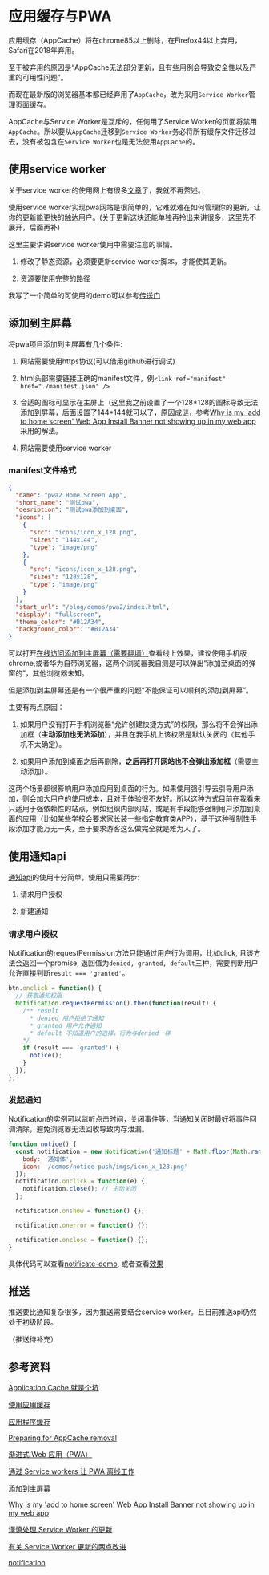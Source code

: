 # 应用缓存与PWA

应用缓存（AppCache）将在chrome85以上删除，在Firefox44以上弃用，Safari在2018年弃用。

至于被弃用的原因是“AppCache无法部分更新，且有些用例会导致安全性以及严重的可用性问题”。

而现在最新版的浏览器基本都已经弃用了`AppCache`，改为采用`Service Worker`管理页面缓存。

AppCache与Service Worker是互斥的，任何用了Service Worker的页面将禁用`AppCache`。所以要从`AppCache`迁移到`Service Worker`务必将所有缓存文件迁移过去，没有被包含在`Service Worker`也是无法使用`AppCache`的。

## 使用service worker

关于service worker的使用网上有很多[文章](https://developer.mozilla.org/zh-CN/docs/Web/Progressive_web_apps/Offline_Service_workers)了，我就不再赘述。

使用service worker实现pwa网站是很简单的，它难就难在如何管理你的更新，让你的更新能更快的触达用户。(关于更新这块还能单独再拎出来讲很多，这里先不展开，后面再补)

这里主要讲讲service worker使用中需要注意的事情。

1. 修改了静态资源，必须要更新service worker脚本，才能使其更新。

2. 资源要使用完整的路径

我写了一个简单的可使用的demo可以参考[传送门](https://sansui-orz.github.io/blog/demos/pwa/)

## 添加到主屏幕

将pwa项目添加到主屏幕有几个条件:

1. 网站需要使用https协议(可以借用github进行调试)

2. html头部需要链接正确的manifest文件，例`<link ref="manifest" href="./manifest.json" />`

3. 合适的图标可显示在主屏上（这里我之前设置了一个128\*128的图标导致无法添加到屏幕，后面设置了144\*144就可以了，原因成谜，参考[Why is my 'add to home screen' Web App Install Banner not showing up in my web app](https://stackoverflow.com/questions/43003424/why-is-my-add-to-home-screen-web-app-install-banner-not-showing-up-in-my-web-a)采用的解法。

4. 网站需要使用service worker

### manifest文件格式

```json
{
  "name": "pwa2 Home Screen App",
  "short_name": "测试pwa",
  "desription": "测试pwa添加到桌面",
  "icons": [
    {
      "src": "icons/icon_x_128.png",
      "sizes": "144x144",
      "type": "image/png"
    },
    {
      "src": "icons/icon_x_128.png",
      "sizes": "128x128",
      "type": "image/png"
    }
  ],
  "start_url": "/blog/demos/pwa2/index.html",
  "display": "fullscreen",
  "theme_color": "#B12A34",
  "background_color": "#B12A34"
}
```

可以打开[在线访问添加到主屏幕（需要翻墙）](https://sansui-orz.github.io/blog/demos/pwa2/)查看线上效果，建议使用手机版chrome,或者华为自带浏览器，这两个浏览器我自测是可以弹出“添加至桌面的弹窗的”，其他浏览器未知。

但是添加到主屏幕还是有一个很严重的问题“不能保证可以顺利的添加到屏幕”。

主要有两点原因：

1. 如果用户没有打开手机浏览器“允许创建快捷方式”的权限，那么将不会弹出添加框（**主动添加也无法添加**），并且在我手机上该权限是默认关闭的（其他手机不太确定）。

2. 如果用户添加到桌面之后再删除，**之后再打开网站也不会弹出添加框**（需要主动添加）。

这两个场景都很影响用户添加应用到桌面的行为。如果使用强引导去引导用户添加，则会加大用户的使用成本，且对于体验很不友好。所以这种方式目前在我看来只适用于强依赖性的站点，例如组织内部网站，或是有手段能够强制用户添加到桌面的应用（比如某些学校会要求家长装一些指定教育类APP），基于这种强制性手段添加才能万无一失，至于要求游客这么做完全就是难为人了。

## 使用通知api

[通知api](https://developer.mozilla.org/zh-CN/docs/Web/API/notification)的使用十分简单，使用只需要两步:

1. 请求用户授权

2. 新建通知

### 请求用户授权

Notification的requestPermission方法只能通过用户行为调用，比如click, 且该方法会返回一个promise, 返回值为`denied, granted, default`三种，需要判断用户允许直接判断`result === 'granted'`。

```js
btn.onclick = function() {
  // 获取通知权限
  Notification.requestPermission().then(function(result) {
    /** result
      * denied 用户拒绝了通知
      * granted 用户允许通知
      * default 不知道用户的选择，行为与denied一样
    */
    if (result === 'granted') {
      notice();
    }
  });
};
```

### 发起通知

Notification的实例可以监听点击时间，关闭事件等，当通知关闭时最好将事件回调清除，避免浏览器无法回收导致内存泄漏。

```js
function notice() {
  const notification = new Notification('通知标题' + Math.floor(Math.random() * 100), {
    body: '通知体',
    icon: '/demos/notice-push/imgs/icon_x_128.png'
  });
  notification.onclick = function(e) {
    notification.close(); // 主动关闭
  };

  notification.onshow = function() {};

  notification.onerror = function() {};

  notification.onclose = function() {};
}
```

具体代码可以查看[notificate-demo](../demos/notice-push/notice.html), 或者查看[效果](https://sansui-orz.github.io/blog/demos/notice-push/notice.html)

## 推送

推送要比通知复杂很多，因为推送需要结合service worker。且目前推送api仍然处于初级阶段。

（推送待补充）

## 参考资料

[Application Cache 就是个坑](http://zoomzhao.github.io/2012/11/11/application-cache-is-a-douchebag/)

[使用应用缓存](https://developer.mozilla.org/zh-CN/docs/Web/HTML/Using_the_application_cache)

[应用程序缓存](https://www.chromestatus.com/feature/6192449487634432)

[Preparing for AppCache removal](https://web.dev/appcache-removal/)

[渐进式 Web 应用（PWA）](https://developer.mozilla.org/zh-CN/docs/Web/Progressive_web_apps)

[通过 Service workers 让 PWA 离线工作](https://developer.mozilla.org/zh-CN/docs/Web/Progressive_web_apps/Offline_Service_workers)

[添加到主屏幕](https://developer.mozilla.org/zh-CN/docs/Web/Progressive_web_apps/%E6%B7%BB%E5%8A%A0%E5%88%B0%E4%B8%BB%E5%B1%8F%E5%B9%95)

[Why is my 'add to home screen' Web App Install Banner not showing up in my web app](https://stackoverflow.com/questions/43003424/why-is-my-add-to-home-screen-web-app-install-banner-not-showing-up-in-my-web-a)

[谨慎处理 Service Worker 的更新](https://juejin.im/post/6844903792522035208)

[有关 Service Worker 更新的两点改进](https://github.com/lavas-project/lavas/issues/212)

[notification](https://developer.mozilla.org/zh-CN/docs/Web/API/notification)
